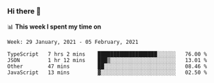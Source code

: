 ### Hi there 👋

📊 __This week I spent my time on__
<!--START_SECTION:waka-->
```text
Week: 29 January, 2021 - 05 February, 2021

TypeScript   7 hrs 2 mins    ███████████████████░░░░░░   76.00 % 
JSON         1 hr 12 mins    ███▒░░░░░░░░░░░░░░░░░░░░░   13.01 % 
Other        47 mins         ██░░░░░░░░░░░░░░░░░░░░░░░   08.46 % 
JavaScript   13 mins         ▓░░░░░░░░░░░░░░░░░░░░░░░░   02.50 % 
```
<!--END_SECTION:waka-->
<!--
**SREEHARI-M-S/SREEHARI-M-S** is a ✨ _special_ ✨ repository because its `README.md` (this file) appears on your GitHub profile.

Here are some ideas to get you started:

- 🔭 I’m currently working on ...
- 🌱 I’m currently learning ...
- 👯 I’m looking to collaborate on ...
- 🤔 I’m looking for help with ...
- 💬 Ask me about ...
- 📫 How to reach me: ...
- 😄 Pronouns: ...
- ⚡ Fun fact: ...
-->
